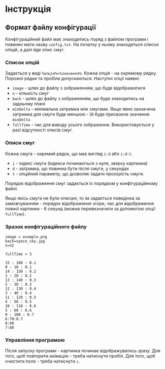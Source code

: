 # Інструкція
## Формат файлу конфігурації
Конфігураційний файл має знаходитись поряд з файлом програми і повинен мати назву `config.txt`.
На початку у ньому знаходиться список опіцій, а далі йде опис смуг.

### Cписок опцій
Задається у виді `%опція%=%значення%`. Кожна опція - на окремому рядку. Порожні рядки та пробіли допускаються.
Наступні опції наявні:
* `image` - шлях до файлу з зображенням, що буде відображатися
* `n` - кількість смуг
* `back` - шлях до файлу з зображенням, що буде знаходитись на задньому плані
* `minDelta` - мінімальна затримка між смугами. Якщо явно зазначена затримка для смуги буде меншою -
їй буде присвоєне значення `minDelta`
* `fullTime` - час для виводу усього зображення. Використовується у разі відсутності описів смуг.

### Описи смуг

Кожна смуга - окремий рядок, що має вигляд `i:d` або `i:d:t`. 
* `i` - індекс смуги (індекси починаються з нуля, зверху картинки)
* `d` - затримка, що повинна бути після смуги, у секундах
* `t` - опційний параметр, що дозволяє задати прозорість смуги.

Порядок відображення смуг задається їх порядком у конфігураційному файлі.

Якщо якісь смуги не були описані, то ім задається поведінка за замовчуванням - порядок відображення згори, 
час для відображення повної картинки - 6 секунд (можна перевизначити за допомогою опції `fullTime`).

### Зразок конфігураційного файлу

```
image = example.png
back=space_sky.jpg
n=32

fullTime = 3

15 : 160 : 0.1
0 : 10 : 0.1
14 : 150 : 0.2
1 : 20 : 0.2
13 : 140 : 0.3
2 : 30 : 0.3
12 : 130 : 0.4
3 : 40 : 0.4
11 : 120 : 0.5
4 : 50 : 0.5
10 : 110 : 0.6
5 : 60 : 0.6
9 : 100 : 0.7
6:70:0.7
8:90
7:80
```

### Управління програмою

Після запуску програми - картинка починає відображуватись зразу. 
Для того, щоб повторити анімацію - треба натиснути пробіл. Для того, щоб очистити поле - треба натиснути `c`.

